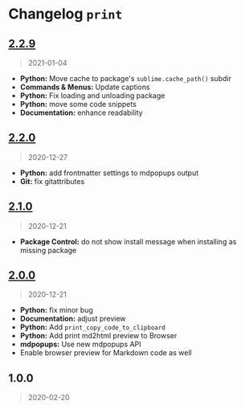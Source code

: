 # Changelog `print`

## [2.2.9](https://github.com/jrappen/sublime-print/compare/2.2.0...2.2.9)

> 2021-01-04

* **Python:** Move cache to package's `sublime.cache_path()` subdir
* **Commands & Menus:** Update captions
* **Python:** Fix loading and unloading package
* **Python:** move some code snippets
* **Documentation:** enhance readability

## [2.2.0](https://github.com/jrappen/sublime-print/compare/2.1.0...2.2.0)

> 2020-12-27

* **Python:** add frontmatter settings to mdpopups output
* **Git:** fix gitattributes

## [2.1.0](https://github.com/jrappen/sublime-print/compare/2.0.0...2.1.0)

> 2020-12-21

* **Package Control:** do not show install message when installing as missing package

## [2.0.0](https://github.com/jrappen/sublime-print/compare/1.0.0...2.0.0)

> 2020-12-21

* **Python:** fix minor bug
* **Documentation:** adjust preview
* **Python:** Add `print_copy_code_to_clipboard`
* **Python:** Add print md2html preview to Browser
* **mdpopups:** Use new mdpopups API
* Enable browser preview for Markdown code as well

## 1.0.0

> 2020-02-20
